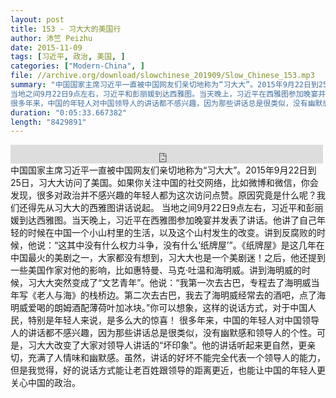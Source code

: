 ```yaml
---
layout: post
title: 153 - 习大大的美国行
author: 沛竺 Peizhu
date: 2015-11-09
tags: [习近平, 政治, 美国, ]
categories: ["Modern-China", ]
file: //archive.org/download/slowchinese_201909/Slow_Chinese_153.mp3
summary: "中国国家主席习近平一直被中国网友们亲切地称为“习大大”。2015年9月22日到25日，习大大访问了美国。如果你关注中国的社交网络，比如微博和微信，你会发现，很多对政治并不感兴趣的年轻人都为这次访问点赞。原因究竟是什么呢？我们还得先从习大大的西雅图讲话说起。  
当地之间9月22日9点左右，习近平和彭丽媛到达西雅图。当天晚上，习近平在西雅图参加晚宴并发表了讲话。他讲了自己年轻的时候在中国一个小山村里的生活，以及这个山村发生的改变。讲到反腐败的时候，他说：“这其中没有什么权力斗争，没有什么‘纸牌屋’”。《纸牌屋》是这几年在中国最火的美剧之一，大家都没有想到，习大大也是一个美剧迷！之后，他还提到一些美国作家对他的影响，比如惠特曼、马克·吐温和海明威。讲到海明威的时候，习大大突然变成了“文艺青年”。他说：“我第一次去古巴，专程去了海明威当年写《老人与海》的栈桥边。第二次去古巴，我去了海明威经常去的酒吧，点了海明威爱喝的朗姆酒配薄荷叶加冰块。”你可以想象，这样的说话方式，对于中国人民，特别是年轻人来说，是多么大的惊喜！  
很多年来，中国的年轻人对中国领导人的讲话都不感兴趣，因为那些讲话总是很类似，没有幽默感和领导人的个性。可是，习大大改变了大家对领导人讲话的“坏印象”。他的讲话听起来更自然，更亲切，充满了人情味和幽默感。虽然，讲话的好坏不能完全代表一个领导人的能力，但是我觉得，好的说话方式能让老百姓跟领导的距离更近，也能让中国的年轻人更关心中国的政治。"
duration: "0:05:33.667382"
length: "8429891"
---
```


<iframe src="https://archive.org/embed/slowchinese_201909/Slow_Chinese_153.mp3" width="500" height="30" frameborder="0" webkitallowfullscreen="true" mozallowfullscreen="true" allowfullscreen></iframe>
中国国家主席习近平一直被中国网友们亲切地称为“习大大”。2015年9月22日到25日，习大大访问了美国。如果你关注中国的社交网络，比如微博和微信，你会发现，很多对政治并不感兴趣的年轻人都为这次访问点赞。原因究竟是什么呢？我们还得先从习大大的西雅图讲话说起。  
当地之间9月22日9点左右，习近平和彭丽媛到达西雅图。当天晚上，习近平在西雅图参加晚宴并发表了讲话。他讲了自己年轻的时候在中国一个小山村里的生活，以及这个山村发生的改变。讲到反腐败的时候，他说：“这其中没有什么权力斗争，没有什么‘纸牌屋’”。《纸牌屋》是这几年在中国最火的美剧之一，大家都没有想到，习大大也是一个美剧迷！之后，他还提到一些美国作家对他的影响，比如惠特曼、马克·吐温和海明威。讲到海明威的时候，习大大突然变成了“文艺青年”。他说：“我第一次去古巴，专程去了海明威当年写《老人与海》的栈桥边。第二次去古巴，我去了海明威经常去的酒吧，点了海明威爱喝的朗姆酒配薄荷叶加冰块。”你可以想象，这样的说话方式，对于中国人民，特别是年轻人来说，是多么大的惊喜！  
很多年来，中国的年轻人对中国领导人的讲话都不感兴趣，因为那些讲话总是很类似，没有幽默感和领导人的个性。可是，习大大改变了大家对领导人讲话的“坏印象”。他的讲话听起来更自然，更亲切，充满了人情味和幽默感。虽然，讲话的好坏不能完全代表一个领导人的能力，但是我觉得，好的说话方式能让老百姓跟领导的距离更近，也能让中国的年轻人更关心中国的政治。